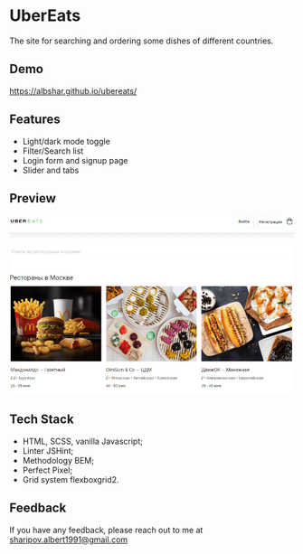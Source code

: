 # UberEats

The site for searching and ordering some dishes of different countries.


## Demo

https://albshar.github.io/ubereats/


## Features

- Light/dark mode toggle
- Filter/Search list
- Login form and signup page 
- Slider and tabs


## Preview

![Gif](https://github.com/AlbShar/ubereats/blob/master/gifs/signup_form.gif)


## Tech Stack

- HTML, SCSS, vanilla Javascript;
- Linter JSHint;
- Methodology BEM;
- Perfect Pixel;
- Grid system flexboxgrid2.


## Feedback

If you have any feedback, please reach out to me at sharipov.albert1991@gmail.com

